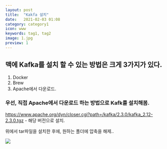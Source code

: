 ```yaml
---
layout: post
title:  "Kakfa 설치"
date:   2021-02-03 01:08
category: category1
icon: www
keywords: tag1, tag2
image: 1.jpg
preview: 1
---
```


## 맥에 Kafka를 설치 할 수 있는 방법은 크게 3가지가 있다.
1. Docker
2. Brew
3. Apache에서 다운로드.


### 우선, 직접 Apache에서 다운로드 하는 방법으로 Kafk를 설치해봄.
<https://www.apache.org/dyn/closer.cgi?path=/kafka/2.3.0/kafka_2.12-2.3.0.tgz> - 해당 버전으로 설치.

위에서 tar파일을 설치한 후에, 원하는 폴더에 압축을 해제..


<img src="{{ site.baseurl}}/images/kafka_setting.png">

